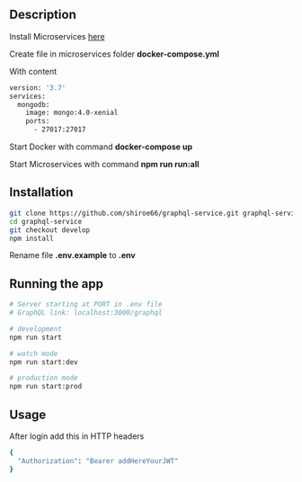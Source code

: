 ## Description

Install Microservices [here](https://github.com/AlreadyBored/nodejs-assignments/blob/main/assignments/graphql-service/assignment.md)

Create file in microservices folder **docker-compose.yml**

With content

```bash
version: '3.7'
services:
  mongodb:
    image: mongo:4.0-xenial
    ports:
      - 27017:27017
```

Start Docker with command **docker-compose up**

Start Microservices with command **npm run run:all**

## Installation

```bash
git clone https://github.com/shiroe66/graphql-service.git graphql-service
cd graphql-service
git checkout develop
npm install
```

Rename file **.env.example** to **.env**

## Running the app

```bash
# Server starting at PORT in .env file
# GraphQL link: localhost:3000/graphql

# development
npm run start

# watch mode
npm run start:dev

# production mode
npm run start:prod
```

## Usage

After login add this in HTTP headers

```bash
{
  "Authorization": "Bearer addHereYourJWT"
}
```
